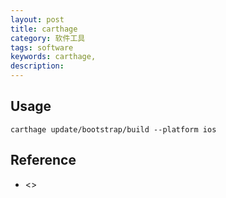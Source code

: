 ```yaml
---
layout: post
title: carthage
category: 软件工具
tags: software
keywords: carthage,
description: 
---
```


## Usage

```
carthage update/bootstrap/build --platform ios
```

## Reference

* <>